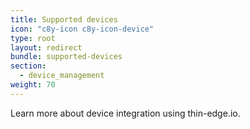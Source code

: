 ```yaml
---
title: Supported devices
icon: "c8y-icon c8y-icon-device"
type: root
layout: redirect
bundle: supported-devices
section:
  - device_management
weight: 70
---
```


Learn more about device integration using thin-edge.io.

